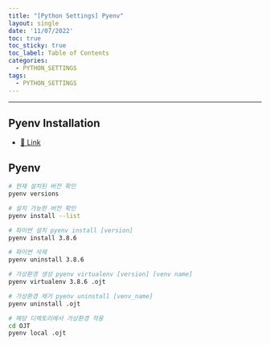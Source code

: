 ```yaml
---
title: "[Python Settings] Pyenv"
layout: single
date: '11/07/2022'
toc: true
toc_sticky: true
toc_label: Table of Contents
categories:
  - PYTHON_SETTINGS
tags:
  - PYTHON_SETTINGS
---
```


---

## Pyenv Installation
* [🔗 Link]()

## Pyenv
```bash
# 현재 설치된 버전 확인
pyenv versions

# 설치 가능한 버전 확인
pyenv install --list

# 파이썬 설치 pyenv install [version]
pyenv install 3.8.6

# 파이썬 삭제
pyenv uninstall 3.8.6

# 가상환경 생성 pyenv virtualenv [version] [venv name]
pyenv virtualenv 3.8.6 .ojt

# 가상환경 제거 pyenv uninstall [venv_name]
pyenv uninstall .ojt

# 해당 디렉토리에서 가상환경 적용
cd OJT
pyenv local .ojt
```
